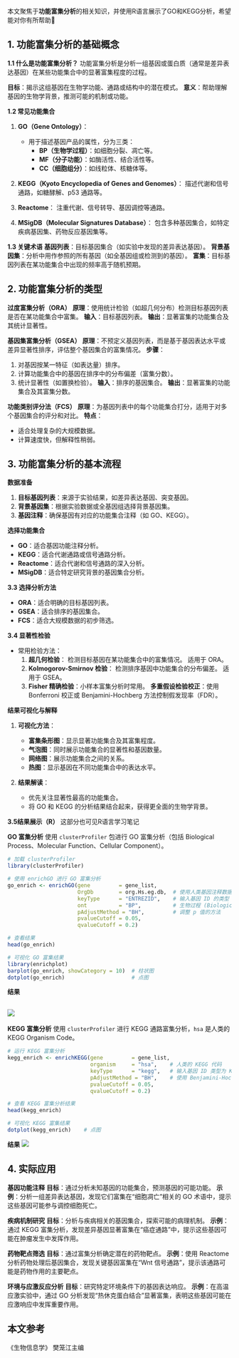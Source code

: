 

本文聚焦于**功能富集分析**的相关知识，并使用R语言展示了GO和KEGG分析，希望能对你有所帮助🎉

## **1. 功能富集分析的基础概念**

**1.1 什么是功能富集分析？**
功能富集分析是分析一组基因或蛋白质（通常是差异表达基因）在某些功能集合中的显著富集程度的过程。

**目标**：揭示这组基因在生物学功能、通路或结构中的潜在模式。
**意义**：帮助理解基因的生物学背景，推测可能的机制或功能。



**1.2 常见功能集合**
1. **GO（Gene Ontology）**：
   - 用于描述基因产品的属性，分为三类：
     - **BP（生物学过程）**：如细胞分裂、凋亡等。
     - **MF（分子功能）**：如酶活性、结合活性等。
     - **CC（细胞组分）**：如线粒体、核糖体等。

2. **KEGG（Kyoto Encyclopedia of Genes and Genomes）**：
描述代谢和信号通路，如糖酵解、p53 通路等。

3. **Reactome**：
注重代谢、信号转导、基因调控等通路。

4. **MSigDB（Molecular Signatures Database）**：
包含多种基因集合，如特定疾病基因集、药物反应基因集等。


**1.3 关键术语**
**基因列表**：目标基因集合（如实验中发现的差异表达基因）。
**背景基因集**：分析中用作参照的所有基因（如全基因组或检测到的基因）。
**富集**：目标基因列表在某功能集合中出现的频率高于随机预期。



## **2. 功能富集分析的类型**

**过度富集分析（ORA）**
**原理**：使用统计检验（如超几何分布）检测目标基因列表是否在某功能集合中富集。
**输入**：目标基因列表。
**输出**：显著富集的功能集合及其统计显著性。



**基因集富集分析（GSEA）**
**原理**：不预定义基因列表，而是基于基因表达水平或差异显著性排序，评估整个基因集合的富集情况。
**步骤**：
  1. 对基因按某一特征（如表达量）排序。
  2. 计算功能集合中的基因在排序中的分布偏差（富集分数）。
  3. 统计显著性（如置换检验）。
**输入**：排序的基因集合。
**输出**：显著富集的功能集合及其富集分数。



**功能类别评分法（FCS）**
**原理**：为基因列表中的每个功能集合打分，适用于对多个基因集合的评分和对比。
**特点**：
  - 适合处理复杂的大规模数据。
  - 计算速度快，但解释性稍弱。



## **3. 功能富集分析的基本流程**

**数据准备**
1. **目标基因列表**：来源于实验结果，如差异表达基因、突变基因。
2. **背景基因集**：根据实验数据或全基因组选择背景基因集。
3. **基因注释**：确保基因有对应的功能集合注释（如 GO、KEGG）。


**选择功能集合**
- **GO**：适合基因功能注释分析。
- **KEGG**：适合代谢通路或信号通路分析。
- **Reactome**：适合代谢和信号通路的深入分析。
- **MSigDB**：适合特定研究背景的基因集合分析。



**3.3 选择分析方法**
- **ORA**：适合明确的目标基因列表。
- **GSEA**：适合排序的基因集合。
- **FCS**：适合大规模数据的初步筛选。



**3.4 显著性检验**
- 常用检验方法：
  1. **超几何检验**：
检测目标基因在某功能集合中的富集情况。
适用于 ORA。
  2. **Kolmogorov-Smirnov 检验**：
检测排序基因中功能集合的分布偏差。
适用于 GSEA。
  3. **Fisher 精确检验**：小样本富集分析时常用。
**多重假设检验校正**：使用 Bonferroni 校正或 Benjamini-Hochberg 方法控制假发现率（FDR）。



**结果可视化与解释**
1. **可视化方法**：
   - **富集条形图**：显示显著功能集合及其富集程度。
   - **气泡图**：同时展示功能集合的显著性和基因数量。
   - **网络图**：展示功能集合之间的关系。
   - **热图**：显示基因在不同功能集合中的表达水平。

2. **结果解读**：
   - 优先关注显著性最高的功能集合。
   - 将 GO 和 KEGG 的分析结果结合起来，获得更全面的生物学背景。

**3.5结果展示（R）**
这部分也可见R语言学习笔记

**GO 富集分析**
使用 `clusterProfiler` 包进行 GO 富集分析（包括 Biological Process、Molecular Function、Cellular Component）。

```R
# 加载 clusterProfiler
library(clusterProfiler)

# 使用 enrichGO 进行 GO 富集分析
go_enrich <- enrichGO(gene         = gene_list,
                      OrgDb        = org.Hs.eg.db,  # 使用人类基因注释数据库
                      keyType      = "ENTREZID",    # 输入基因 ID 的类型
                      ont          = "BP",          # 生物过程 (Biological Process)
                      pAdjustMethod = "BH",         # 调整 p 值的方法
                      pvalueCutoff = 0.05,
                      qvalueCutoff = 0.2)

# 查看结果
head(go_enrich)

# 可视化 GO 富集结果
library(enrichplot)
barplot(go_enrich, showCategory = 10)  # 柱状图
dotplot(go_enrich)                     # 点图
```
**结果**

![](https://i.ibb.co/Tm4gmCm/GO.png)
---

**KEGG 富集分析**
使用 `clusterProfiler` 进行 KEGG 通路富集分析，`hsa` 是人类的 KEGG Organism Code。

```R
# 运行 KEGG 富集分析
kegg_enrich <- enrichKEGG(gene         = gene_list,
                          organism     = "hsa",    # 人类的 KEGG 代码
                          keyType      = "kegg",   # 输入基因 ID 类型为 KEGG ID
                          pAdjustMethod = "BH",    # 使用 Benjamini-Hochberg 方法调整 p 值
                          pvalueCutoff = 0.05,
                          qvalueCutoff = 0.2)

# 查看 KEGG 富集分析结果
head(kegg_enrich)

# 可视化 KEGG 富集结果
dotplot(kegg_enrich)    # 点图
```

**结果**
![](https://i.ibb.co/Cw4QN5k/KNEE.png)

## **4. 实际应用**

**基因功能注释**
**目标**：通过分析未知基因的功能集合，预测基因的可能功能。
**示例**：分析一组差异表达基因，发现它们富集在“细胞凋亡”相关的 GO 术语中，提示这些基因可能参与调控细胞死亡。



**疾病机制研究**
**目标**：分析与疾病相关的基因集合，探索可能的病理机制。
**示例**：通过 KEGG 富集分析，发现差异基因显著富集在“癌症通路”中，提示这些基因可能在肿瘤发生中发挥作用。



**药物靶点筛选**
**目标**：通过富集分析确定潜在的药物靶点。
**示例**：使用 Reactome 分析药物处理后基因集合，发现关键基因富集在“Wnt 信号通路”，提示该通路可能是药物作用的主要靶点。



 **环境与应激反应分析**
**目标**：研究特定环境条件下的基因表达响应。
**示例**：在高温应激实验中，通过 GO 分析发现“热休克蛋白结合”显著富集，表明这些基因可能在应激响应中发挥重要作用。

## 本文参考
《生物信息学》 樊笼江主编